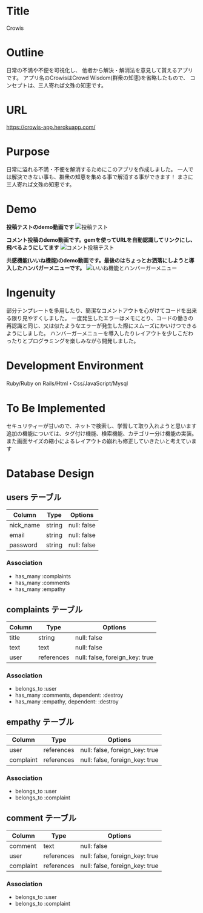 # Title
 Crowis
 
# Outline
 日常の不満や不便を可視化し、
 他者から解決・解消法を意見して貰えるアプリです。
 アプリ名のCrowisはCrowd Wisdom(群衆の知恵)を省略したもので、
 コンセプトは、三人寄れば文殊の知恵です。

# URL
 https://crowis-app.herokuapp.com/
 
# Purpose
 日常に溢れる不満・不便を解消するためにこのアプリを作成しました。
 一人では解決できない事も、群衆の知恵を集める事で解消する事ができます！
 まさに三人寄れば文殊の知恵です。

# Demo
**投稿テストのdemo動画です**
 ![投稿テスト](https://user-images.githubusercontent.com/68424329/92883743-2265a500-f44c-11ea-99bd-4a5932ec6a5a.gif)

**コメント投稿のdemo動画です。gemを使ってURLを自動認識してリンクにし、飛べるようにしてます**
 ![コメント投稿テスト](https://user-images.githubusercontent.com/68424329/92883473-d4e93800-f44b-11ea-9cb7-54944eed5e30.gif)

**共感機能(いいね機能)のdemo動画です。最後のはちょっとお洒落にしようと導入したハンバガーメニューです。**
 ![いいね機能とハンバーガーメニュー](https://user-images.githubusercontent.com/68424329/92884744-18907180-f44d-11ea-9f48-4d1235ef4798.gif)
 
# Ingenuity
 部分テンプレートを多用したり、簡潔なコメントアウトを心がけてコードを出来る限り見やすくしました。
 一度発生したエラーはメモにとり、コードの働きの再認識と同じ、又は似たようなエラーが発生した際にスムーズにかいけつできるようにしました。
 ハンバーガーメニューを導入したりレイアウトを少しこだわったりとプログラミングを楽しみながら開発しました。
 
 
# Development Environment
 Ruby/Ruby on Rails/Html・Css/JavaScript/Mysql
 
# To Be Implemented
 セキュリティーが甘いので、ネットで検索し、学習して取り入れようと思います
 追加の機能については、タグ付け機能、検索機能、カテゴリー分け機能の実装。
 また画面サイズの縮小によるレイアウトの崩れも修正していきたいと考えています
 
# Database Design

## users テーブル

| Column    | Type   | Options     |
| --------- | ------ | ----------- |
| nick_name | string | null: false |
| email     | string | null: false |
| password  | string | null: false |

### Association
- has_many :complaints
- has_many :comments
- has_many :empathy

## complaints テーブル

| Column   | Type       | Options                        |
| -------- | ---------- | ------------------------------ |
| title    | string     | null: false                    |
| text     | text       | null: false                    |
| user     | references | null: false, foreign_key: true |

### Association
- belongs_to :user
- has_many   :comments, dependent: :destroy
- has_many   :empathy,  dependent: :destroy

## empathy テーブル

| Column    | Type       | Options                        |
| --------- | ---------- | ------------------------------ |
| user      | references | null: false, foreign_key: true |
| complaint | references | null: false, foreign_key: true |

### Association
- belongs_to :user
- belongs_to :complaint

## comment テーブル

| Column    | Type       | Options                        |
| --------- | ---------- | ------------------------------ |
| comment   | text       | null: false                    |
| user      | references | null: false, foreign_key: true |
| complaint | references | null: false, foreign_key: true |

### Association
- belongs_to :user
- belongs_to :complaint

